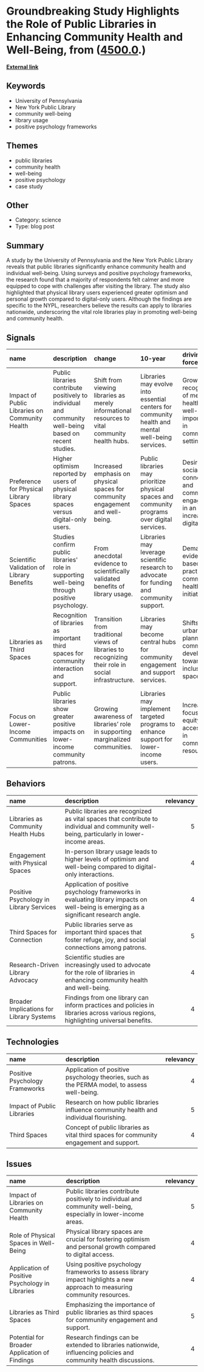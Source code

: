 # __Groundbreaking Study Highlights the Role of Public Libraries in Enhancing Community Health and Well-Being__, from ([4500.0](https://kghosh.substack.com/p/4500.0).)

__[External link](https://bookriot.com/innovative-study-by-upenn-finds-that-public-libraries-positively-impact-community-health-and-well-being)__



## Keywords

* University of Pennsylvania
* New York Public Library
* community well-being
* library usage
* positive psychology frameworks

## Themes

* public libraries
* community health
* well-being
* positive psychology
* case study

## Other

* Category: science
* Type: blog post

## Summary

A study by the University of Pennsylvania and the New York Public Library reveals that public libraries significantly enhance community health and individual well-being. Using surveys and positive psychology frameworks, the research found that a majority of respondents felt calmer and more equipped to cope with challenges after visiting the library. The study also highlighted that physical library users experienced greater optimism and personal growth compared to digital-only users. Although the findings are specific to the NYPL, researchers believe the results can apply to libraries nationwide, underscoring the vital role libraries play in promoting well-being and community health.

## Signals

| name                                           | description                                                                                            | change                                                                                             | 10-year                                                                                          | driving-force                                                                           |   relevancy |
|:-----------------------------------------------|:-------------------------------------------------------------------------------------------------------|:---------------------------------------------------------------------------------------------------|:-------------------------------------------------------------------------------------------------|:----------------------------------------------------------------------------------------|------------:|
| Impact of Public Libraries on Community Health | Public libraries contribute positively to individual and community well-being based on recent studies. | Shift from viewing libraries as merely informational resources to vital community health hubs.     | Libraries may evolve into essential centers for community health and mental well-being services. | Growing recognition of mental health and well-being importance in community settings.   |           4 |
| Preference for Physical Library Spaces         | Higher optimism reported by users of physical library spaces versus digital-only users.                | Increased emphasis on physical spaces for community engagement and well-being.                     | Public libraries may prioritize physical spaces and community programs over digital services.    | Desire for social connection and community engagement in an increasingly digital world. |           4 |
| Scientific Validation of Library Benefits      | Studies confirm public libraries' role in supporting well-being through positive psychology.           | From anecdotal evidence to scientifically validated benefits of library usage.                     | Libraries may leverage scientific research to advocate for funding and community support.        | Demand for evidence-based practices in community health initiatives.                    |           5 |
| Libraries as Third Spaces                      | Recognition of libraries as important third spaces for community interaction and support.              | Transition from traditional views of libraries to recognizing their role in social infrastructure. | Libraries may become central hubs for community engagement and support services.                 | Shifts in urban planning and community development towards inclusive spaces.            |           4 |
| Focus on Lower-Income Communities              | Public libraries show greater positive impacts on lower-income community patrons.                      | Growing awareness of libraries’ role in supporting marginalized communities.                       | Libraries may implement targeted programs to enhance support for lower-income users.             | Increased focus on equity and accessibility in community resources.                     |           5 |

## Behaviors

| name                                     | description                                                                                                                                 |   relevancy |
|:-----------------------------------------|:--------------------------------------------------------------------------------------------------------------------------------------------|------------:|
| Libraries as Community Health Hubs       | Public libraries are recognized as vital spaces that contribute to individual and community well-being, particularly in lower-income areas. |           5 |
| Engagement with Physical Spaces          | In-person library usage leads to higher levels of optimism and well-being compared to digital-only interactions.                            |           4 |
| Positive Psychology in Library Services  | Application of positive psychology frameworks in evaluating library impacts on well-being is emerging as a significant research angle.      |           4 |
| Third Spaces for Connection              | Public libraries serve as important third spaces that foster refuge, joy, and social connections among patrons.                             |           5 |
| Research-Driven Library Advocacy         | Scientific studies are increasingly used to advocate for the role of libraries in enhancing community health and well-being.                |           4 |
| Broader Implications for Library Systems | Findings from one library can inform practices and policies in libraries across various regions, highlighting universal benefits.           |           4 |

## Technologies

| name                           | description                                                                                 |   relevancy |
|:-------------------------------|:--------------------------------------------------------------------------------------------|------------:|
| Positive Psychology Frameworks | Application of positive psychology theories, such as the PERMA model, to assess well-being. |           4 |
| Impact of Public Libraries     | Research on how public libraries influence community health and individual flourishing.     |           5 |
| Third Spaces                   | Concept of public libraries as vital third spaces for community engagement and support.     |           4 |

## Issues

| name                                            | description                                                                                                               |   relevancy |
|:------------------------------------------------|:--------------------------------------------------------------------------------------------------------------------------|------------:|
| Impact of Libraries on Community Health         | Public libraries contribute positively to individual and community well-being, especially in lower-income areas.          |           5 |
| Role of Physical Spaces in Well-Being           | Physical library spaces are crucial for fostering optimism and personal growth compared to digital access.                |           4 |
| Application of Positive Psychology in Libraries | Using positive psychology frameworks to assess library impact highlights a new approach to measuring community resources. |           4 |
| Libraries as Third Spaces                       | Emphasizing the importance of public libraries as third spaces for community engagement and support.                      |           5 |
| Potential for Broader Application of Findings   | Research findings can be extended to libraries nationwide, influencing policies and community health discussions.         |           4 |
